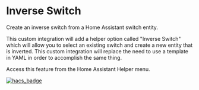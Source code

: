 # Inverse Switch
Create an inverse switch from a Home Assistant switch entity.

This custom integration will add a helper option called "Inverse Switch"
which will allow you to select an existing switch and create a new entity
that is inverted. This custom integration will replace the need to use
a template in YAML in order to accomplish the same thing.


Access this feature from the Home Assistant Helper menu.

[![hacs_badge](https://img.shields.io/badge/HACS-Custom-41BDF5.svg?style=for-the-badge)](https://github.com/hacs/integration)
